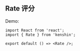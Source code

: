## Rate 评分

Demo:

```tsx
import React from 'react';
import { Rate } from 'kenshin';

export default () => <Rate />;
```

<API/>

<style>

#rate-demo .kenshin-row {
  margin-bottom: 10px;
}
#rate-demo .kenshin-button + .kenshin-rate {
  margin-left: 10px;
}
#rate-demo .kenshin-rate-group {
  margin-bottom: 20px;
}

#rate-demo .kenshin-rate__icon  + .kenshin-rate__icon {
  margin-left: 0;
}

#rate-demo .kenshin-rate__icon {
  margin-left: 5px;
}

#rate-demo .intro-block {
  overflow: hidden;
  margin: -24px;
  padding: 0;
}

#rate-demo .intro-block .block {
  padding: 30px 0;
  text-align: center;
  border-right: 1px solid #eff2f6;
  float: left;
  width: 50%;
  box-sizing: border-box;

}
#rate-demo .intro-block .block:last-child { border-bottom: none; }


#rate-demo .intro-block .demonstration {
  font-size: 14px;
  color: #8492a6;
  line-height: 44px;
}

#rate-demo .intro-block .wrapper {
  margin-right: 20px;
}

</style>
